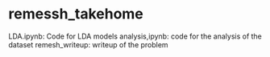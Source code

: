 # remessh_takehome

LDA.ipynb: Code for LDA models
analysis,ipynb: code for the analysis of the dataset
remesh_writeup: writeup of the problem
